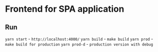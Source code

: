 # Frontend for SPA application

## Run

`yarn start` - `http://localhost:4000/`
`yarn build` - `make build`
`yarn prod` - `make build for production`
`yarn prod-d` - `production version with debug`
